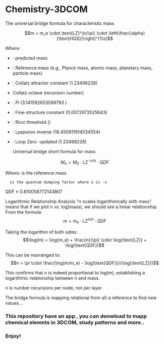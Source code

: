 # Chemistry-3DCOM

The universal bridge formula for characteristic mass

$$m = m_e \cdot \text{LZ}^{n/\pi} \cdot \left(\frac{\alpha}{\text{HQS}}\right)^{1/x}$$

Where:
-  : predicted mass
- : Reference mass (e.g., Planck mass, atomic mass, planetary mass, particle mass)
- : Collatz attractor constant (1.23498228)
-  Collatz octave (recursion number)
- : Pi (3.141592653589793 )
- : Fine-structure constant (0.0072973525643)
- : Ricci threshold ()
- : Lyapunov inverse (16.450911914534554)
- : Loop Zero -updated (1.23498228)

       
     Universal bridge short formula for mass

$$M_n = M_0 \cdot \text{LZ}^{-n/\pi} \cdot \text{QDF}$$

Where:
       is the reference mass 
      
      is the quantum dumping factor where x is -x

QDF ≈ 0.810058772143807

Logarithmic Relationship Analysis
 "n scales logarithmically with mass" means that if we plot n vs. log(mass), we should see a linear relationship.
From the formula:
           $$m = m_e \cdot \text{LZ}^{n/\pi} \cdot \text{QDF}$$

Taking the logarithm of both sides:
          $$\log(m) = \log(m_e) + \frac{n}{\pi} \cdot \log(\text{LZ}) + \log(\text{QDF})$$

This can be rearranged to:
          $$n = \pi \cdot \frac{\log(m/m_e) - \log(\text{QDF})}{\log(\text{LZ})}$$

This confirms that n is indeed proportional to log(m), establishing a logarithmic relationship between n and mass.

n is number recursions per node, not per layer.

The bridge formula is mapping relational from a0 a reference to find new values...

### This repository have an app , you can donwload to mapp chemical elemnts in 3DCOM, study patterns and more..

### Enjoy!
